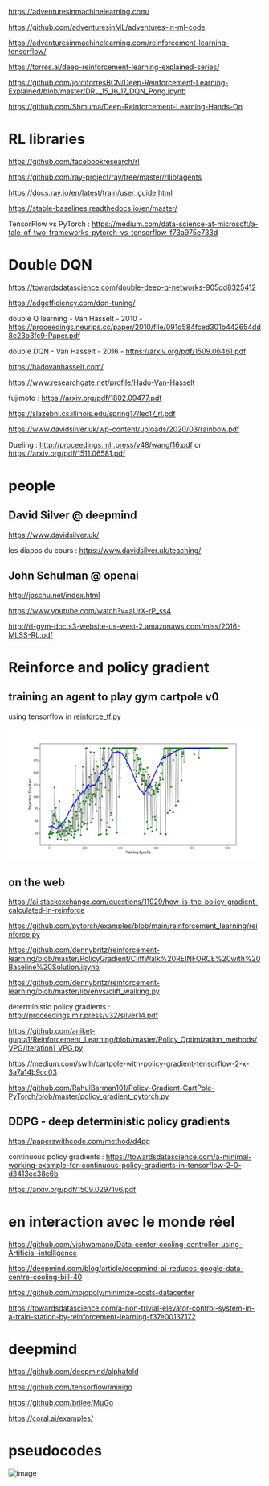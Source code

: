 https://adventuresinmachinelearning.com/

https://github.com/adventuresinML/adventures-in-ml-code

https://adventuresinmachinelearning.com/reinforcement-learning-tensorflow/

https://torres.ai/deep-reinforcement-learning-explained-series/

https://github.com/jorditorresBCN/Deep-Reinforcement-Learning-Explained/blob/master/DRL_15_16_17_DQN_Pong.ipynb

https://github.com/Shmuma/Deep-Reinforcement-Learning-Hands-On

# RL libraries

https://github.com/facebookresearch/rl

https://github.com/ray-project/ray/tree/master/rllib/agents

https://docs.ray.io/en/latest/train/user_guide.html

https://stable-baselines.readthedocs.io/en/master/

TensorFlow vs PyTorch : https://medium.com/data-science-at-microsoft/a-tale-of-two-frameworks-pytorch-vs-tensorflow-f73a975e733d


# Double DQN

https://towardsdatascience.com/double-deep-q-networks-905dd8325412

https://adgefficiency.com/dqn-tuning/

double Q learning - Van Hasselt - 2010 - https://proceedings.neurips.cc/paper/2010/file/091d584fced301b442654dd8c23b3fc9-Paper.pdf

double DQN - Van Hasselt - 2016 - https://arxiv.org/pdf/1509.06461.pdf

https://hadovanhasselt.com/

https://www.researchgate.net/profile/Hado-Van-Hasselt

fujimoto : https://arxiv.org/pdf/1802.09477.pdf

https://slazebni.cs.illinois.edu/spring17/lec17_rl.pdf


https://www.davidsilver.uk/wp-content/uploads/2020/03/rainbow.pdf

Dueling : http://proceedings.mlr.press/v48/wangf16.pdf or https://arxiv.org/pdf/1511.06581.pdf

# people

## David Silver @ deepmind

https://www.davidsilver.uk/

les diapos du cours : https://www.davidsilver.uk/teaching/ 

##  John Schulman @ openai

http://joschu.net/index.html

https://www.youtube.com/watch?v=aUrX-rP_ss4

http://rl-gym-doc.s3-website-us-west-2.amazonaws.com/mlss/2016-MLSS-RL.pdf

# Reinforce and policy gradient

## training an agent to play gym cartpole v0

using tensorflow in [reinforce_tf.py](reinforce_tf.py)

![](Reinforce_tf_cartpolev0.png)

## on the web

https://ai.stackexchange.com/questions/11929/how-is-the-policy-gradient-calculated-in-reinforce

https://github.com/pytorch/examples/blob/main/reinforcement_learning/reinforce.py

https://github.com/dennybritz/reinforcement-learning/blob/master/PolicyGradient/CliffWalk%20REINFORCE%20with%20Baseline%20Solution.ipynb

https://github.com/dennybritz/reinforcement-learning/blob/master/lib/envs/cliff_walking.py

deterministic policy gradients : http://proceedings.mlr.press/v32/silver14.pdf

https://github.com/aniket-gupta1/Reinforcement_Learning/blob/master/Policy_Optimization_methods/VPG/Iteration1_VPG.py

https://medium.com/swlh/cartpole-with-policy-gradient-tensorflow-2-x-3a7a14b9cc03

https://github.com/RahulBarman101/Policy-Gradient-CartPole-PyTorch/blob/master/policy_gradient_pytorch.py

## DDPG - deep deterministic policy gradients

https://paperswithcode.com/method/d4pg

continuous policy gradients : https://towardsdatascience.com/a-minimal-working-example-for-continuous-policy-gradients-in-tensorflow-2-0-d3413ec38c6b

https://arxiv.org/pdf/1509.02971v6.pdf

# en interaction avec le monde réel

https://github.com/vishwamano/Data-center-cooling-controller-using-Artificial-intelligence

https://deepmind.com/blog/article/deepmind-ai-reduces-google-data-centre-cooling-bill-40

https://github.com/mojopoly/minimize-costs-datacenter

https://towardsdatascience.com/a-non-trivial-elevator-control-system-in-a-train-station-by-reinforcement-learning-f37e00137172


# deepmind

https://github.com/deepmind/alphafold

https://github.com/tensorflow/minigo

https://github.com/brilee/MuGo

https://coral.ai/examples/

# pseudocodes

![image](https://user-images.githubusercontent.com/24553739/167301299-5a4c82f8-38b0-4008-bddf-12f37b94617b.png)

